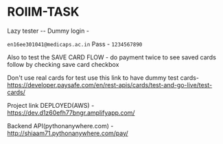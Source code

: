 # ROIIM-TASK

Lazy tester -- Dummy login -
 
```en16ee301041@medicaps.ac.in```
Pass - ```1234567890```

Also to test the SAVE CARD FLOW - do payment twice to see saved cards follow by checking save card checkbox

Don't use real cards for test use this link to have dummy test cards- https://developer.paysafe.com/en/rest-apis/cards/test-and-go-live/test-cards/

Project link DEPLOYED(AWS) - https://dev.d1z60efh77bngr.amplifyapp.com/

Backend API(pythonanywhere.com) - http://shiaam71.pythonanywhere.com/pay/

